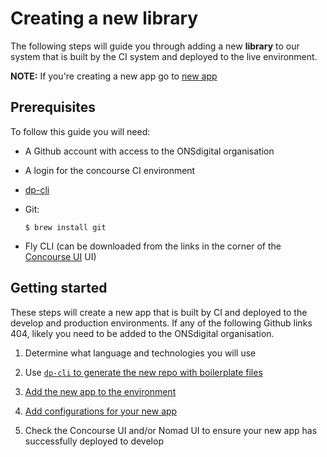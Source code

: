Creating a new library
======================

The following steps will guide you through adding a new **library** to our system that is built by the CI system and deployed to the live environment.

**NOTE:** If you're creating a new app go to [new app](NEW_APP.md)

Prerequisites
-------------

To follow this guide you will need:

* A Github account with access to the ONSdigital organisation

* A login for the concourse CI environment

* [dp-cli](https://github.com/ONSdigital/dp-cli)

* Git:

  `$ brew install git`

* Fly CLI (can be downloaded from the links in the corner of the [Concourse UI](https://concourse.onsdigital.co.uk/) UI)

Getting started
---------------

These steps will create a new app that is built by CI and deployed to the develop and production environments.  If any of the following Github links 404, likely you need to be added to the ONSdigital organisation.

1. Determine what language and technologies you will use

2. Use [`dp-cli` to generate the new repo with boilerplate files](https://github.com/ONSdigital/dp-cli/tree/master/project_generation/COMPLETE_PROJECT_SETUP.md)

3. [Add the new app to the environment](https://github.com/ONSdigital/dp-setup#adding-a-new-app)

4. [Add configurations for your new app](https://github.com/ONSdigital/dp-configs#adding-a-new-app)

5. Check the Concourse UI and/or Nomad UI to ensure your new app has successfully deployed to develop
